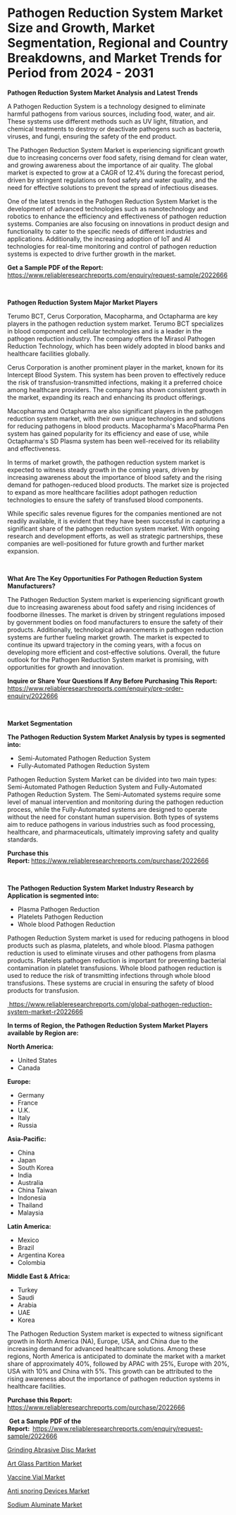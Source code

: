 <p><h1>Pathogen Reduction System Market Size and Growth, Market Segmentation, Regional and Country Breakdowns, and Market Trends for Period from 2024 -  2031</h1></p><p><strong>Pathogen Reduction System Market Analysis and Latest Trends</strong></p>
<p><p>A Pathogen Reduction System is a technology designed to eliminate harmful pathogens from various sources, including food, water, and air. These systems use different methods such as UV light, filtration, and chemical treatments to destroy or deactivate pathogens such as bacteria, viruses, and fungi, ensuring the safety of the end product.</p><p>The Pathogen Reduction System Market is experiencing significant growth due to increasing concerns over food safety, rising demand for clean water, and growing awareness about the importance of air quality. The global market is expected to grow at a CAGR of 12.4% during the forecast period, driven by stringent regulations on food safety and water quality, and the need for effective solutions to prevent the spread of infectious diseases.</p><p>One of the latest trends in the Pathogen Reduction System Market is the development of advanced technologies such as nanotechnology and robotics to enhance the efficiency and effectiveness of pathogen reduction systems. Companies are also focusing on innovations in product design and functionality to cater to the specific needs of different industries and applications. Additionally, the increasing adoption of IoT and AI technologies for real-time monitoring and control of pathogen reduction systems is expected to drive further growth in the market.</p></p>
<p><strong>Get a Sample PDF of the Report:&nbsp;</strong> <a href="https://www.reliableresearchreports.com/enquiry/request-sample/2022666">https://www.reliableresearchreports.com/enquiry/request-sample/2022666</a></p>
<p>&nbsp;</p>
<p><strong>Pathogen Reduction System Major Market Players</strong></p>
<p><p>Terumo BCT, Cerus Corporation, Macopharma, and Octapharma are key players in the pathogen reduction system market. Terumo BCT specializes in blood component and cellular technologies and is a leader in the pathogen reduction industry. The company offers the Mirasol Pathogen Reduction Technology, which has been widely adopted in blood banks and healthcare facilities globally.</p><p>Cerus Corporation is another prominent player in the market, known for its Intercept Blood System. This system has been proven to effectively reduce the risk of transfusion-transmitted infections, making it a preferred choice among healthcare providers. The company has shown consistent growth in the market, expanding its reach and enhancing its product offerings.</p><p>Macopharma and Octapharma are also significant players in the pathogen reduction system market, with their own unique technologies and solutions for reducing pathogens in blood products. Macopharma's MacoPharma Pen system has gained popularity for its efficiency and ease of use, while Octapharma's SD Plasma system has been well-received for its reliability and effectiveness.</p><p>In terms of market growth, the pathogen reduction system market is expected to witness steady growth in the coming years, driven by increasing awareness about the importance of blood safety and the rising demand for pathogen-reduced blood products. The market size is projected to expand as more healthcare facilities adopt pathogen reduction technologies to ensure the safety of transfused blood components.</p><p>While specific sales revenue figures for the companies mentioned are not readily available, it is evident that they have been successful in capturing a significant share of the pathogen reduction system market. With ongoing research and development efforts, as well as strategic partnerships, these companies are well-positioned for future growth and further market expansion.</p></p>
<p>&nbsp;</p>
<p><strong>What Are The Key Opportunities For Pathogen Reduction System Manufacturers?</strong></p>
<p><p>The Pathogen Reduction System market is experiencing significant growth due to increasing awareness about food safety and rising incidences of foodborne illnesses. The market is driven by stringent regulations imposed by government bodies on food manufacturers to ensure the safety of their products. Additionally, technological advancements in pathogen reduction systems are further fueling market growth. The market is expected to continue its upward trajectory in the coming years, with a focus on developing more efficient and cost-effective solutions. Overall, the future outlook for the Pathogen Reduction System market is promising, with opportunities for growth and innovation.</p></p>
<p><strong>Inquire or Share Your Questions If Any Before Purchasing This Report:</strong> <a href="https://www.reliableresearchreports.com/enquiry/pre-order-enquiry/2022666">https://www.reliableresearchreports.com/enquiry/pre-order-enquiry/2022666</a></p>
<p>&nbsp;</p>
<p><strong>Market Segmentation</strong></p>
<p><strong>The Pathogen Reduction System Market Analysis by types is segmented into:</strong></p>
<p><ul><li>Semi-Automated Pathogen Reduction System</li><li>Fully-Automated Pathogen Reduction System</li></ul></p>
<p><p>Pathogen Reduction System Market can be divided into two main types: Semi-Automated Pathogen Reduction System and Fully-Automated Pathogen Reduction System. The Semi-Automated systems require some level of manual intervention and monitoring during the pathogen reduction process, while the Fully-Automated systems are designed to operate without the need for constant human supervision. Both types of systems aim to reduce pathogens in various industries such as food processing, healthcare, and pharmaceuticals, ultimately improving safety and quality standards.</p></p>
<p><strong>Purchase this Report:&nbsp;</strong><a href="https://www.reliableresearchreports.com/purchase/2022666">https://www.reliableresearchreports.com/purchase/2022666</a></p>
<p>&nbsp;</p>
<p><strong>The Pathogen Reduction System Market Industry Research by Application is segmented into:</strong></p>
<p><ul><li>Plasma Pathogen Reduction</li><li>Platelets Pathogen Reduction</li><li>Whole blood Pathogen Reduction</li></ul></p>
<p><p>Pathogen Reduction System market is used for reducing pathogens in blood products such as plasma, platelets, and whole blood. Plasma pathogen reduction is used to eliminate viruses and other pathogens from plasma products. Platelets pathogen reduction is important for preventing bacterial contamination in platelet transfusions. Whole blood pathogen reduction is used to reduce the risk of transmitting infections through whole blood transfusions. These systems are crucial in ensuring the safety of blood products for transfusion.</p></p>
<p><a href="https://www.reliableresearchreports.com/global-pathogen-reduction-system-market-r2022666">&nbsp;https://www.reliableresearchreports.com/global-pathogen-reduction-system-market-r2022666</a></p>
<p><strong>In terms of Region, the Pathogen Reduction System Market Players available by Region are:</strong></p>
<p>
    <p> <strong> North America: </strong>
        <ul>
            <li>United States</li>
            <li>Canada</li>
        </ul>
        </p> 
    <p> <strong> Europe: </strong>
        <ul>
            <li>Germany</li>
            <li>France</li>
            <li>U.K.</li>
            <li>Italy</li>
            <li>Russia</li>
        </ul>
        </p> 
    <p> <strong> Asia-Pacific: </strong>
        <ul>
            <li>China</li>
            <li>Japan</li>
            <li>South Korea</li>
            <li>India</li>
            <li>Australia</li>
            <li>China Taiwan</li>
            <li>Indonesia</li>
            <li>Thailand</li>
            <li>Malaysia</li>
        </ul>
        </p> 
    <p> <strong> Latin America: </strong>
        <ul>
            <li>Mexico</li>
            <li>Brazil</li>
            <li>Argentina Korea</li>
            <li>Colombia</li>
        </ul>
        </p> 
    <p> <strong> Middle East & Africa: </strong>
        <ul>
            <li>Turkey</li>
            <li>Saudi</li>
            <li>Arabia</li>
            <li>UAE</li>
            <li>Korea</li>
        </ul>
    </p>
    </p>
<p><p>The Pathogen Reduction System market is expected to witness significant growth in North America (NA), Europe, USA, and China due to the increasing demand for advanced healthcare solutions. Among these regions, North America is anticipated to dominate the market with a market share of approximately 40%, followed by APAC with 25%, Europe with 20%, USA with 10% and China with 5%. This growth can be attributed to the rising awareness about the importance of pathogen reduction systems in healthcare facilities.</p></p>
<p><strong>Purchase this Report: </strong><a href="https://www.reliableresearchreports.com/purchase/2022666">https://www.reliableresearchreports.com/purchase/2022666</a></p>
<p>&nbsp;<strong>Get a Sample PDF of the Report:&nbsp;&nbsp;</strong><a href="https://www.reliableresearchreports.com/enquiry/request-sample/2022666">https://www.reliableresearchreports.com/enquiry/request-sample/2022666</a></p>
<p><strong></strong></p>
<p><p><a href="https://www.linkedin.com/pulse/grinding-abrasive-disc-market-investigation-industry-evolution-tdwbf?trackingId=NtpqNutHShmERD%2FzTBn5Sg%3D%3D">Grinding Abrasive Disc Market</a></p><p><a href="https://www.linkedin.com/pulse/art-glass-p-mileele-yhpac?trackingId=N0vKef4%2BSuankl6yH%2FA%2BNQ%3D%3D">Art Glass Partition Market</a></p><p><a href="https://github.com/carolinehamilton5656/Market-Research-Report-List-1/blob/main/vaccine-vial-market.md">Vaccine Vial Market</a></p><p><a href="https://github.com/edaunhshhs/Market-Research-Report-List-1/blob/main/anti-snoring-devices-market.md">Anti snoring Devices Market</a></p><p><a href="https://www.linkedin.com/pulse/sodium-aluminate-market-investigation-industry-evolution-forecast-lpgwe?trackingId=rd5WoKEiSR2qmTpEO1Q9lA%3D%3D">Sodium Aluminate Market</a></p></p>